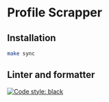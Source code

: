 # Profile Scrapper

## Installation
```bash
make sync
```

## Linter and formatter
[![Code style: black](https://img.shields.io/badge/code%20style-black-000000.svg)](https://github.com/psf/black)